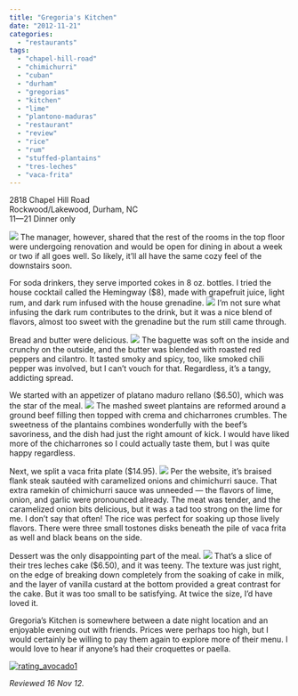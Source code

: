 ```yaml
---
title: "Gregoria's Kitchen"
date: "2012-11-21"
categories:
  - "restaurants"
tags:
  - "chapel-hill-road"
  - "chimichurri"
  - "cuban"
  - "durham"
  - "gregorias"
  - "kitchen"
  - "lime"
  - "plantono-maduras"
  - "restaurant"
  - "review"
  - "rice"
  - "rum"
  - "stuffed-plantains"
  - "tres-leches"
  - "vaca-frita"
---
```


2818 Chapel Hill Road\
Rockwood/Lakewood, Durham, NC\
$11—$21 Dinner only

 [![](https://thegourmez-wpmedia.s3.amazonaws.com/2024/07/gregorias_kitchen_5.jpg)](http://www.thegourmez.com/?attachment_id=) The manager, however, shared that the rest of the rooms in the top floor were undergoing renovation and would be open for dining in about a week or two if all goes well. So likely, it’ll all have the same cozy feel of the downstairs soon.

For soda drinkers, they serve imported cokes in 8 oz. bottles. I tried the house cocktail called the Hemingway ($8), made with grapefruit juice, light rum, and dark rum infused with the house grenadine. [![](https://thegourmez-wpmedia.s3.amazonaws.com/2024/07/gregorias_kitchen_2.jpg)](http://www.thegourmez.com/?attachment_id=) I’m not sure what infusing the dark rum contributes to the drink, but it was a nice blend of flavors, almost too sweet with the grenadine but the rum still came through.

Bread and butter were delicious. [![](https://thegourmez-wpmedia.s3.amazonaws.com/2024/07/gregorias_kitchen_1.jpg)](http://www.thegourmez.com/?attachment_id=) The baguette was soft on the inside and crunchy on the outside, and the butter was blended with roasted red peppers and cilantro. It tasted smoky and spicy, too, like smoked chili pepper was involved, but I can’t vouch for that. Regardless, it’s a tangy, addicting spread.

We started with an appetizer of platano maduro rellano ($6.50), which was the star of the meal. [![](https://thegourmez-wpmedia.s3.amazonaws.com/2024/07/gregorias_kitchen_3.jpg)](http://www.thegourmez.com/?attachment_id=) The mashed sweet plantains are reformed around a ground beef filling then topped with crema and chicharrones crumbles. The sweetness of the plantains combines wonderfully with the beef’s savoriness, and the dish had just the right amount of kick. I would have liked more of the chicharrones so I could actually taste them, but I was quite happy regardless.

Next, we split a vaca frita plate ($14.95). [![](https://thegourmez-wpmedia.s3.amazonaws.com/2024/07/gregorias_kitchen_4.jpg)](http://www.thegourmez.com/?attachment_id=) Per the website, it’s braised flank steak sautéed with caramelized onions and chimichurri sauce. That extra ramekin of chimichurri sauce was unneeded — the flavors of lime, onion, and garlic were pronounced already. The meat was tender, and the caramelized onion bits delicious, but it was a tad too strong on the lime for me. I don’t say that often! The rice was perfect for soaking up those lively flavors. There were three small tostones disks beneath the pile of vaca frita as well and black beans on the side.

Dessert was the only disappointing part of the meal. [![](https://thegourmez-wpmedia.s3.amazonaws.com/2024/07/gregorias_kitchen_6.jpg)](http://www.thegourmez.com/?attachment_id=) That’s a slice of their tres leches cake ($6.50), and it was teeny. The texture was just right, on the edge of breaking down completely from the soaking of cake in milk, and the layer of vanilla custard at the bottom provided a great contrast for the cake. But it was too small to be satisfying. At twice the size, I’d have loved it.

Gregoria’s Kitchen is somewhere between a date night location and an enjoyable evening out with friends. Prices were perhaps too high, but I would certainly be willing to pay them again to explore more of their menu. I would love to hear if anyone’s had their croquettes or paella.

[![](http://s3.amazonaws.com/thegourmez-wpmedia/2009/02/rating_avocado1.gif "rating_avocado1")](http://s3.amazonaws.com/thegourmez-wpmedia/2009/02/rating_avocado1.gif)

_Reviewed 16 Nov 12._
